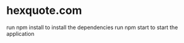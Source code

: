 # hexquote.com

run npm install to install the dependencies
run npm start to start the application


